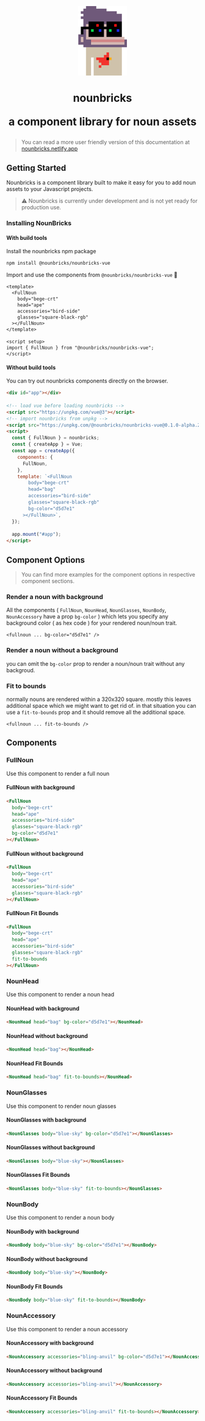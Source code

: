 <p align="center"><img src="nounbricks-noun.png" width="128" alt="nounbricks banner image"><h1 align="center">nounbricks <p align="center">a component library for noun assets</p></h1></p>

> You can read a more user friendly version of this documentation at [nounbricks.netlify.app](https://nounbricks.netlify.app)

## Getting Started

Nounbricks is a component library built to make it easy for you to add noun assets to your Javascript projects.

> ⚠️ Nounbricks is currently under development and is not yet ready for production use.

### Installing NounBricks

#### With build tools

Install the nounbricks npm package

```sh
npm install @nounbricks/nounbricks-vue
```

Import and use the components from `@nounbricks/nounbricks-vue` 🎉

```vue
<template>
  <FullNoun
    body="bege-crt"
    head="ape"
    accessories="bird-side"
    glasses="square-black-rgb"
  ></FullNoun>
</template>

<script setup>
import { FullNoun } from "@nounbricks/nounbricks-vue";
</script>
```

#### Without build tools

You can try out nounbricks components directly on the browser.

```html
<div id="app"></div>

<!-- load vue before loading nounbricks -->
<script src="https://unpkg.com/vue@3"></script>
<!-- import nounbricks from unpkg -->
<script src="https://unpkg.com/@nounbricks/nounbricks-vue@0.1.0-alpha.2"></script>
<script>
  const { FullNoun } = nounbricks;
  const { createApp } = Vue;
  const app = createApp({
    components: {
      FullNoun,
    },
    template: `<FullNoun
        body="bege-crt"
        head="bag"
        accessories="bird-side"
        glasses="square-black-rgb"
        bg-color="d5d7e1"
      ></FullNoun>`,
  });

  app.mount("#app");
</script>
```

## Component Options

> You can find more examples for the component options in respective component sections.

### Render a noun with background

All the components ( `FullNoun`, `NounHead`, `NounGlasses`, `NounBody`, `NounAccessory` have a prop `bg-color` ) which lets you specify any background color ( as hex code ) for your rendered noun/noun trait.

```vue
<fullnoun ... bg-color="d5d7e1" />
```

### Render a noun without a background

you can omit the `bg-color` prop to render a noun/noun trait without any backgroud.

### Fit to bounds

normally nouns are rendered within a 320x320 square. mostly this leaves additional space which we might want to get rid of. in that situation you can use a `fit-to-bounds` prop and it should remove all the additional space.

```vue
<fullnoun ... fit-to-bounds />
```

## Components

### FullNoun

Use this component to render a full noun

#### FullNoun with background

```html
<FullNoun
  body="bege-crt"
  head="ape"
  accessories="bird-side"
  glasses="square-black-rgb"
  bg-color="d5d7e1"
></FullNoun>
```

#### FullNoun without background

```html
<FullNoun
  body="bege-crt"
  head="ape"
  accessories="bird-side"
  glasses="square-black-rgb"
></FullNoun>
```

#### FullNoun Fit Bounds

```html
<FullNoun
  body="bege-crt"
  head="ape"
  accessories="bird-side"
  glasses="square-black-rgb"
  fit-to-bounds
></FullNoun>
```

### NounHead

Use this component to render a noun head

#### NounHead with background

```html
<NounHead head="bag" bg-color="d5d7e1"></NounHead>
```

#### NounHead without background

```html
<NounHead head="bag"></NounHead>
```

#### NounHead Fit Bounds

```html
<NounHead head="bag" fit-to-bounds></NounHead>
```

### NounGlasses

Use this component to render noun glasses

#### NounGlasses with background

```html
<NounGlasses body="blue-sky" bg-color="d5d7e1"></NounGlasses>
```

#### NounGlasses without background

```html
<NounGlasses body="blue-sky"></NounGlasses>
```

#### NounGlasses Fit Bounds

```html
<NounGlasses body="blue-sky" fit-to-bounds></NounGlasses>
```

### NounBody

Use this component to render a noun body

#### NounBody with background

```html
<NounBody body="blue-sky" bg-color="d5d7e1"></NounBody>
```

#### NounBody without background

```html
<NounBody body="blue-sky"></NounBody>
```

#### NounBody Fit Bounds

```html
<NounBody body="blue-sky" fit-to-bounds></NounBody>
```

### NounAccessory

Use this component to render a noun accessory

#### NounAccessory with background

```html
<NounAccessory accessories="bling-anvil" bg-color="d5d7e1"></NounAccessory>
```

#### NounAccessory without background

```html
<NounAccessory accessories="bling-anvil"></NounAccessory>
```

#### NounAccessory Fit Bounds

```html
<NounAccessory accessories="bling-anvil" fit-to-bounds></NounAccessory>
```
